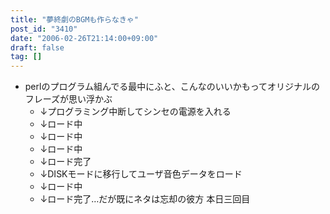 ```yaml
---
title: "夢終劇のBGMも作らなきゃ"
post_id: "3410"
date: "2006-02-26T21:14:00+09:00"
draft: false
tag: []
---
```



* perlのプログラム組んでる最中にふと、こんなのいいかもってオリジナルのフレーズが思い浮かぶ
  * ↓プログラミング中断してシンセの電源を入れる
  * ↓ロード中
  * ↓ロード中
  * ↓ロード中
  * ↓ロード完了
  * ↓DISKモードに移行してユーザ音色データをロード
  * ↓ロード中
  * ↓ロード完了…だが既にネタは忘却の彼方
本日三回目
